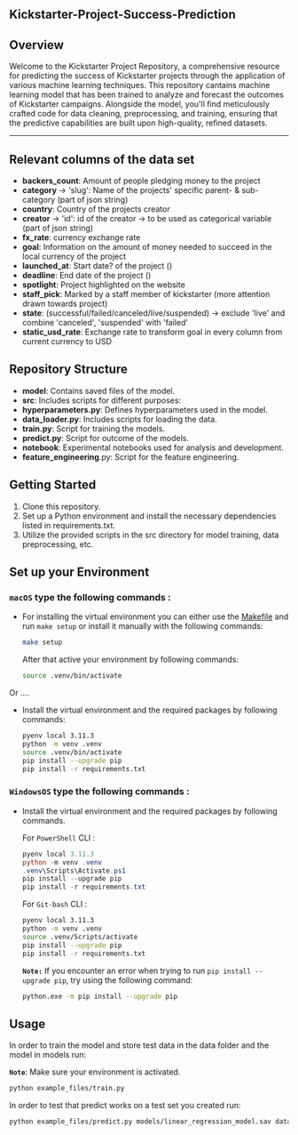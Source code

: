 
## Kickstarter-Project-Success-Prediction

## Overview

Welcome to the Kickstarter Project Repository, a comprehensive resource for predicting the success of Kickstarter projects through the application of various machine learning techniques. This repository cantains machine learning model that has been trained to analyze and forecast the outcomes of Kickstarter campaigns. Alongside the model, you'll find meticulously crafted code for data cleaning, preprocessing, and training, ensuring that the predictive capabilities are built upon high-quality, refined datasets.



---

## Relevant columns of the data set

* **backers_count**: Amount of people pledging money to the project                                     
* **category** -> 'slug': Name of the projects' specific parent- & sub-category (part of json string)
* **country**: Country of the projects creator 
* **creator** -> 'id': id of the creator -> to be used as categorical variable (part of json string)
* **fx_rate**: currency exchange rate
* **goal**: Information on the amount of money needed to succeed in the local currency of the project
* **launched_at**: Start date? of the project ()
* **deadline**: End date of the project ()
* **spotlight**: Project highlighted on the website
* **staff_pick**: Marked by a staff member of kickstarter (more attention drawn towards project)
* **state**: (successful/failed/canceled/live/suspended) -> exclude 'live' and combine 'canceled', 'suspended' with 'failed'
* **static_usd_rate**: Exchange rate to transform goal in every column from current currency to USD

## Repository Structure

- **model**: Contains saved files of the model.
- **src**: Includes scripts for different purposes:
- **hyperparameters.py**: Defines hyperparameters used in the model.
- **data_loader.py**: Includes scripts for loading the data.
- **train.py**: Script for training the models.
- **predict.py**: Script for outcome of the models.
- **notebook**: Experimental notebooks used for analysis and development.
- **feature_engineering**.py: Script for the feature engineering.

## Getting Started

1. Clone this repository.
2. Set up a Python environment and install the necessary dependencies listed in requirements.txt.
3. Utilize the provided scripts in the src directory for model training, data preprocessing, etc.

## Set up your Environment

### **`macOS`** type the following commands : 

- For installing the virtual environment you can either use the [Makefile](Makefile) and run `make setup` or install it manually with the following commands:

     ```BASH
    make setup
    ```
    After that active your environment by following commands:
    ```BASH
    source .venv/bin/activate
    ```
Or ....
- Install the virtual environment and the required packages by following commands:

    ```BASH
    pyenv local 3.11.3
    python -m venv .venv
    source .venv/bin/activate
    pip install --upgrade pip
    pip install -r requirements.txt
    ```
    
### **`WindowsOS`** type the following commands :

- Install the virtual environment and the required packages by following commands.

   For `PowerShell` CLI :

    ```PowerShell
    pyenv local 3.11.3
    python -m venv .venv
    .venv\Scripts\Activate.ps1
    pip install --upgrade pip
    pip install -r requirements.txt
    ```

    For `Git-bash` CLI :
  
    ```BASH
    pyenv local 3.11.3
    python -m venv .venv
    source .venv/Scripts/activate
    pip install --upgrade pip
    pip install -r requirements.txt
    ```

    **`Note:`**
    If you encounter an error when trying to run `pip install --upgrade pip`, try using the following command:
    ```Bash
    python.exe -m pip install --upgrade pip
    ```


   
## Usage

In order to train the model and store test data in the data folder and the model in models run:

**`Note`**: Make sure your environment is activated.

```bash
python example_files/train.py  
```

In order to test that predict works on a test set you created run:

```bash
python example_files/predict.py models/linear_regression_model.sav data/X_test.csv data/y_test.csv
```






